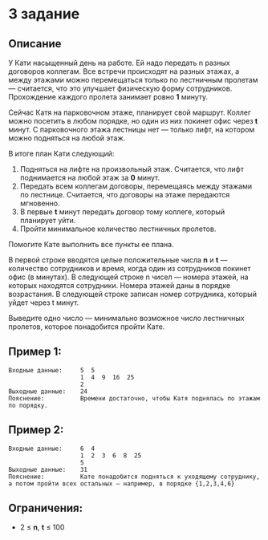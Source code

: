 # 3 задание

## Описание

У Кати насыщенный день на работе. Ей надо передать n разных договоров коллегам. Все встречи происходят на разных
этажах, а между этажами можно перемещаться только по лестничным пролетам — считается, что это улучшает физическую форму
сотрудников. Прохождение каждого пролета занимает ровно __1__ минуту.

Сейчас Катя на парковочном этаже, планирует свой маршрут. Коллег можно посетить в любом порядке, но один из них покинет
офис через __t__ минут. С парковочного этажа лестницы нет — только лифт, на котором можно подняться на любой этаж.

В итоге план Кати следующий:

1. Подняться на лифте на произвольный этаж. Считается, что лифт поднимается на любой этаж за __0__ минут.
2. Передать всем коллегам договоры, перемещаясь между этажами по лестнице. Считается, что договоры на этаже передаются
   мгновенно.
3. В первые __t__ минут передать договор тому коллеге, который планирует уйти.
4. Пройти минимальное количество лестничных пролетов.

Помогите Кате выполнить все пункты ее плана.

В первой строке вводятся целые положительные числа __n__ и __t__ — количество сотрудников и время, когда один из
сотрудников покинет офис (в минутах). В следующей строке n чисел — номера этажей, на которых находятся сотрудники. Номера этажей даны в порядке возрастания. В следующей строке
записан номер сотрудника, который уйдет через t минут.

Выведите одно число — минимально возможное число лестничных пролетов, которое понадобится пройти Кате.

## Пример 1:

    Входные данные:     5  5
                        1  4  9  16  25
                        2
    Выходные данные:    24
    Пояснение:          Времени достаточно, чтобы Катя поднялась по этажам по порядку.

## Пример 2:

    Входные данные:     6  4
                        1  2  3  6  8  25
                        5
    Выходные данные:    31
    Пояснение:          Кате понадобится подняться к уходящему сотруднику, а потом пройти всех остальных — например, в порядке {1,2,3,4,6}

## Ограничения:

- 2 ≤ __n__, __t__ ≤ 100